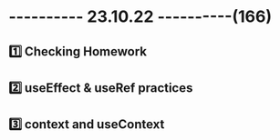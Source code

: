 # ---------- 23.10.22 ----------(166)

## 1️⃣ Checking Homework

## 2️⃣ useEffect & useRef practices

## 3️⃣ context and useContext
